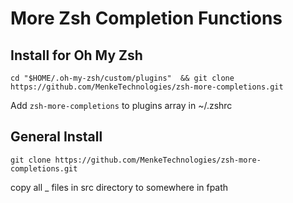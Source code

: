 # More Zsh Completion Functions


## Install for Oh My Zsh

`cd "$HOME/.oh-my-zsh/custom/plugins"  && git clone https://github.com/MenkeTechnologies/zsh-more-completions.git`

Add `zsh-more-completions` to plugins array in ~/.zshrc

## General Install

`git clone https://github.com/MenkeTechnologies/zsh-more-completions.git`

copy all _ files in src directory to somewhere in fpath

